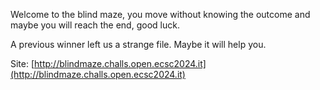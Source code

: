 Welcome to the blind maze, you move without knowing the outcome and maybe you will reach the end, good luck.

A previous winner left us a strange file. Maybe it will help you.

Site: [http://blindmaze.challs.open.ecsc2024.it](http://blindmaze.challs.open.ecsc2024.it)